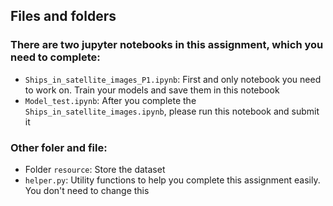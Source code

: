## Files and folders

### There are two jupyter notebooks in this assignment, which you need to complete:

- `Ships_in_satellite_images_P1.ipynb`: First and only notebook you need to work on. Train your models and save them in this notebook
- `Model_test.ipynb`: After you complete the `Ships_in_satellite_images.ipynb`, please run this notebook and submit it

### Other foler and file:

- Folder `resource`: Store the dataset
- `helper.py`: Utility functions to help you complete this assignment easily. You don't need to change this

